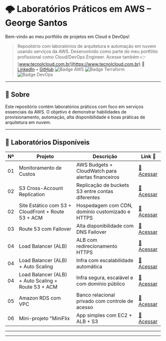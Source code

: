 # 🌩️ Laboratórios Práticos em AWS – George Santos
Bem-vindo ao meu portfólio de projetos em Cloud e DevOps!  
> Repositório com laboratórios de arquitetura e automação em nuvem usando serviços da AWS. Desenvolvido como parte do meu portfólio profissional como Cloud/DevOps Engineer.
Acesse também 👉 [www.tecnolcloud.com.br](https://www.tecnolcloud.com.br)
💼 [LinkedIn](https://www.linkedin.com/in/george-lsantos/) • [GitHub](https://github.com/George-lsantos)
![Badge AWS](https://img.shields.io/badge/AWS-Prático-orange?style=for-the-badge&logo=amazonaws)
![Badge Terraform](https://img.shields.io/badge/Terraform-InProgress-623CE4?style=for-the-badge&logo=terraform)
![Badge DevOps](https://img.shields.io/badge/DevOps-Automação-blue?style=for-the-badge&logo=githubactions)

---

## 🚀 Sobre

Este repositório contém laboratórios práticos com foco em serviços essenciais da AWS. O objetivo é demonstrar habilidades de provisionamento, automação, alta disponibilidade e boas práticas de arquitetura em nuvem.


---
## 📁 Laboratórios Disponíveis

| Nº  | Projeto                                           | Descrição                                                                 | Link 📎 |
|-----|--------------------------------------------------|---------------------------------------------------------------------------|---------|
| 01  | Monitoramento de Custos                    | AWS Budgets + CloudWatch para alertas financeiros                      | [🔗 Acessar](./lab-01-monitoramento) |
| 02  | S3 Cross-Account Replication                     | Replicação de buckets S3 entre contas diferentes                           | [🔗 Acessar](./lab-02-s3-cross-account-replication) |
| 02  | Site Estático com S3 + CloudFront + Route 53 + ACM| Hospedagem com CDN, domínio customizado e HTTPS        | [🔗 Acessar](./lab-02-s3-static-website-Cloudfront-ACM) |
| 03  | Route 53 com Failover                            | Alta disponibilidade com DNS Failover                                 | [🔗 Acessar](./lab-04-route53-failover) |
| 04  | Load Balancer (ALB)                              | ALB com redirecionamento HTTPS                                           | [🔗 Acessar](./lab-05-ALB) |
| 04  | Load Balancer (ALB) + Auto Scaling                              | Infra com escalabilidade automática                                         | [🔗 Acessar](./lab-06-ALB-ASG) |
| 04  | Load Balancer (ALB) + Auto Scaling + Route 53 + ACM                       | Infra segura, escalável e com domínio público                         | [🔗 Acessar](./lab-07-ALB-ASG-Route53) |
| 05  | Amazon RDS com VPC                               | Banco relacional privado com controle de acesso                         | [🔗 Acessar](./lab-08-RDS) |
| 06  | Mini-projeto "MiniFlix                               |  App simples com EC2 + ALB + S3                          | [🔗 Acessar](./lab-mini-projeto-MiniFlix) |


---
---
